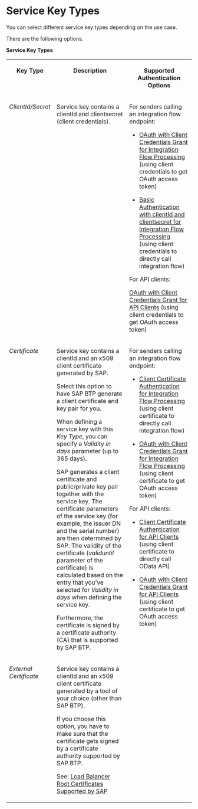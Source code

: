 <!-- loio0fc1446c4fa547d1b5f991f522c57484 -->

# Service Key Types

You can select different service key types depending on the use case.

There are the following options.

**Service Key Types**


<table>
<tr>
<th valign="top">

Key Type



</th>
<th valign="top">

Description



</th>
<th valign="top">

Supported Authentication Options



</th>
</tr>
<tr>
<td valign="top">

*ClientId/Secret* 



</td>
<td valign="top">

Service key contains a clientId and clientsecret \(client credentials\).



</td>
<td valign="top">

For senders calling an integration flow endpoint:

-   [OAuth with Client Credentials Grant for Integration Flow Processing](oauth-with-client-credentials-grant-for-integration-flow-processing-6c052ce.md) \(using client credentials to get OAuth access token\)

-   [Basic Authentication with clientId and clientsecret for Integration Flow Processing](basic-authentication-with-clientid-and-clientsecret-for-integration-flow-processing-647eeb3.md) \(using client credentials to directly call integration flow\)


For API clients:

[OAuth with Client Credentials Grant for API Clients](oauth-with-client-credentials-grant-for-api-clients-20e26a8.md) \(using client credentials to get OAuth access token\)



</td>
</tr>
<tr>
<td valign="top">

*Certificate* 



</td>
<td valign="top">

Service key contains a clientId and an x509 client certificate generated by SAP.

Select this option to have SAP BTP generate a client certificate and key pair for you.

When defining a service key with this *Key Type*, you can specify a *Validity in days* parameter \(up to 365 days\).

SAP generates a client certificate and public/private key pair together with the service key. The certificate parameters of the service key \(for example, the issuer DN and the serial number\) are then determined by SAP. The validity of the certificate \(*validuntil* parameter of the certificate\) is calculated based on the entry that you've selected for *Validity in days* when defining the service key.

Furthermore, the certificate is signed by a certificate authority \(CA\) that is supported by SAP BTP.



</td>
<td valign="top" rowspan="2">

For senders calling an integration flow endpoint:

-   [Client Certificate Authentication for Integration Flow Processing](client-certificate-authentication-for-integration-flow-processing-7f84d16.md) \(using client certificate to directly call integration flow\)

-   [OAuth with Client Credentials Grant for Integration Flow Processing](oauth-with-client-credentials-grant-for-integration-flow-processing-6c052ce.md) \(using client certificate to get OAuth access token\)


For API clients:

-   [Client Certificate Authentication for API Clients](client-certificate-authentication-for-api-clients-d9ca0ac.md) \(using client certificate to directly call OData API\)

-   [OAuth with Client Credentials Grant for API Clients](oauth-with-client-credentials-grant-for-api-clients-20e26a8.md) \(using client certificate to get OAuth access token\)




</td>
</tr>
<tr>
<td valign="top">

*External Certificate* 



</td>
<td valign="top">

Service key contains a clientId and an x509 client certificate generated by a tool of your choice \(other than SAP BTP\).

If you choose this option, you have to make sure that the certificate gets signed by a certificate authority supported by SAP BTP.

See: [Load Balancer Root Certificates Supported by SAP](load-balancer-root-certificates-supported-by-sap-4509f60.md)



</td>
</tr>
</table>

